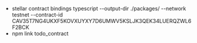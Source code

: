 - stellar contract bindings typescript --output-dir ./packages/ --network testnet --contract-id CAV35T7NG4UKXF5KOVXUYXY7D6UMWV5KSLJK3QEK34LUERQZWL6F2BCK
- npm link todo_contract